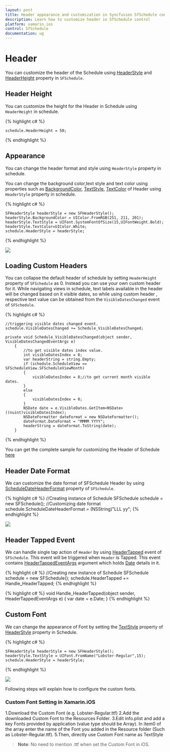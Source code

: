 ```yaml
---     
layout: post     
title: Header appearance and customization in Syncfusion SfSchedule control for Xamarin.iOS     
description: Learn how to customize header in SfSchedule control    
platform: xamarin.ios   
control: SfSchedule     
documentation: ug
---  
```


# Header

You can customize the header of the Schedule using [HeaderStyle](https://help.syncfusion.com/cr/cref_files/xamarin-ios/sfschedule/Syncfusion.SfSchedule.iOS~Syncfusion.SfSchedule.iOS.SFSchedule~HeaderStyle.html) and [HeaderHeight](https://help.syncfusion.com/cr/cref_files/xamarin-ios/sfschedule/Syncfusion.SfSchedule.iOS~Syncfusion.SfSchedule.iOS.SFSchedule~HeaderHeight.html) property in `SFSchedule`.

## Header Height

You can customize the height for the Header in Schedule using `HeaderHeight` in schedule.

{% highlight c# %}

	schedule.HeaderHeight = 50;

{% endhighlight %}

## Appearance

You can change the header format and style using `HeaderStyle` property in schedule.

You can change the background color,text style and text color using properties such as [BackgroundColor](https://help.syncfusion.com/cr/cref_files/xamarin-ios/sfschedule/Syncfusion.SfSchedule.iOS~Syncfusion.SfSchedule.iOS.HeaderStyle~BackgroundColor.html), [TextStyle](https://help.syncfusion.com/cr/cref_files/xamarin-ios/sfschedule/Syncfusion.SfSchedule.iOS~Syncfusion.SfSchedule.iOS.HeaderStyle~TextStyle.html), [TextColor](https://help.syncfusion.com/cr/cref_files/xamarin-ios/sfschedule/Syncfusion.SfSchedule.iOS~Syncfusion.SfSchedule.iOS.HeaderStyle~TextColor.html) of Header using `HeaderStyle` property in schedule.

{% highlight c# %}

    SFHeaderStyle headerStyle = new SFHeaderStyle();
	headerStyle.BackgroundColor = UIColor.FromRGB(251, 211, 201);
	headerStyle.TextStyle = UIFont.SystemFontOfSize(15,UIFontWeight.Bold);
	headerStyle.TextColor=UIColor.White;
	schedule.HeaderStyle = headerStyle;


{% endhighlight %}

![](Header_images/HeaderStyle.png) 

## Loading Custom Headers

You can collapse the default header of schedule by setting `HeaderHeight` property of `SFSchedule` as 0. Instead you can use your own custom header for it. While navigating views in schedule, text labels available in the header will be changed based on it visible dates, so while using custom header , respective text value can be obtained from the `VisibleDatesChanged` event of `SFSchedule`.

{% highlight c# %}
    
    //triggering visible dates changed event.
    schedule.VisibleDatesChanged += Schedule_VisibleDatesChanged;
    
    private void Schedule_VisibleDatesChanged(object sender, VisibleDatesChangedEventArgs e)
        {
            //to get visible dates index value.
            int visibleDatesIndex = 0;
            var headerString = string.Empty;
            if (schedule.ScheduleView == SFScheduleView.SFScheduleViewMonth)
            {
                visibleDatesIndex = 8;//to get current month visible dates.
            }
            else
            {
                visibleDatesIndex = 0;
            }
            NSDate date = e.VisibleDates.GetItem<NSDate>((nuint)visibleDatesIndex);
            NSDateFormatter dateFormat = new NSDateFormatter();
            dateFormat.DateFormat = "MMMM YYYY";
            headerString = dateFormat.ToString(date);
        }

{% endhighlight %}

You can get the complete sample for customizing the Header of Schedule [here](http://www.syncfusion.com/downloads/support/directtrac/general/ze/HeaderSample_iOS-2097240596.zip)

## Header Date Format

We can customize the date format of SFSchedule Header by using [ScheduleDateHeaderFormat](https://help.syncfusion.com/cr/cref_files/xamarin-ios/sfschedule/Syncfusion.SfSchedule.iOS~Syncfusion.SfSchedule.iOS.SFSchedule~ScheduleDateHeaderFormat.html) property of `SFSchedule`.

{% highlight c# %}
//Creating instance of Schedule
SFSchedule schedule = new SFSchedule();
//Customizing date format
schedule.ScheduleDateHeaderFormat = (NSString)"LLL yy";
{% endhighlight %}

![](Header_images/HeaderDateFormat.png)

## Header Tapped Event

We can handle single tap action of `Header` by using [HeaderTapped](https://help.syncfusion.com/cr/cref_files/xamarin-ios/sfschedule/Syncfusion.SfSchedule.iOS~Syncfusion.SfSchedule.iOS.SFSchedule~HeaderTapped_EV.html) event of `SFSchedule`. This event will be triggered when `Header` is Tapped. This event contains [HeaderTappedEventArgs](https://help.syncfusion.com/cr/cref_files/xamarin-ios/sfschedule/Syncfusion.SfSchedule.iOS~Syncfusion.SfSchedule.iOS.HeaderTappedEventArgs.html) argument which holds [Date](https://help.syncfusion.com/cr/cref_files/xamarin-ios/sfschedule/Syncfusion.SfSchedule.iOS~Syncfusion.SfSchedule.iOS.ViewHeaderTappedEventArgs~Date.html) details in it.

{% highlight c# %}
//Creating  new instance of Schedule
SFSchedule schedule = new SFSchedule();
schedule.HeaderTapped += Handle_HeaderTapped;
{% endhighlight %}

{% highlight c# %}
void Handle_HeaderTapped(object sender, HeaderTappedEventArgs e)
{
var date = e.Date;
}
{% endhighlight %}

## Custom Font

We can change the appearance of Font by setting the [TextStyle](https://help.syncfusion.com/cr/cref_files/xamarin-ios/sfschedule/Syncfusion.SfSchedule.iOS~Syncfusion.SfSchedule.iOS.HeaderStyle~TextStyle.html) property of  [HeaderStyle](https://help.syncfusion.com/xamarin-ios/sfschedule/headers) property in Schedule.

{% highlight c# %}

    SFHeaderStyle headerStyle = new SFHeaderStyle();
	headerStyle.TextStyle = UIFont.FromName("Lobster-Regular",15);
	schedule.HeaderStyle = headerStyle;
	
{% endhighlight %}	

![](Header_images/customfontheader.png)

Following steps will explain how to configure the custom fonts.

### Custom Font Setting in Xamarin.iOS
1.Download the Custom Font (e.g. Lobster-Regular.ttf)
2.Add the downloaded Custom Font to the Resources Folder.
3.Edit info.plist and add a key Fonts provided by application (value type should be Array). In item0 of the array enter the name of the Font you added in the Resource folder (Such as Lobster-Regular.ttf).
5.Then, directly use Custom Font name as TextStyle
>**Note**:
 No need to mention .ttf when set the Custom Font in iOS.

